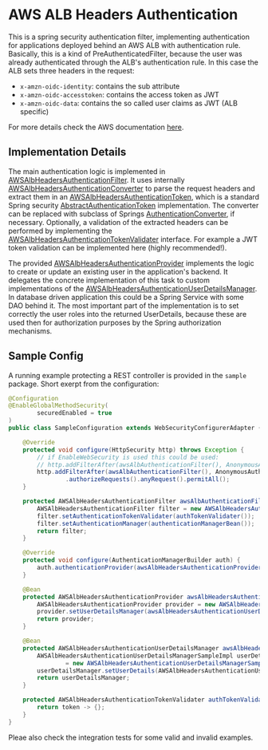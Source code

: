 # AWS ALB Headers Authentication

This is a spring security authentication filter, implementing authentication for applications deployed behind an AWS ALB with authentication rule.
Basically, this is a kind of PreAuthenticatedFilter, because the user was already authenticated through the ALB's authentication rule. 
In this case the ALB sets three headers in the request:

- ```x-amzn-oidc-identity```: contains the sub attribute
- ```x-amzn-oidc-accesstoken```: contains the access token as JWT
- ```x-amzn-oidc-data```: contains the so called user claims as JWT (ALB specific)

For more details check the AWS documentation [here](https://docs.aws.amazon.com/elasticloadbalancing/latest/application/listener-authenticate-users.html).

## Implementation Details

The main authentication logic is implemented in [AWSAlbHeadersAuthenticationFilter](src/main/java/com/rbinternational/springsecurity/awsalbheadersauthentication/AWSAlbHeadersAuthenticationFilter.java).
It uses internally [AWSAlbHeadersAuthenticationConverter](src/main/java/com/rbinternational/springsecurity/awsalbheadersauthentication/AWSAlbHeadersAuthenticationConverter.java) to parse the request headers and extract them in an 
[AWSAlbHeadersAuthenticationToken](src/main/java/com/rbinternational/springsecurity/awsalbheadersauthentication/AWSAlbHeadersAuthenticationToken.java), which is a standard Spring security [AbstractAuthenticationToken](https://docs.spring.io/spring-security/site/docs/current/api/org/springframework/security/authentication/AbstractAuthenticationToken.html) implementation.
The converter can be replaced with subclass of Springs [AuthenticationConverter](https://docs.spring.io/spring-security/site/docs/current/api/org/springframework/security/web/authentication/AuthenticationConverter.html), if necessary. Optionally, a validation of the extracted headers can be
performed by implementing the [AWSAlbHeadersAuthenticationTokenValidater](src/main/java/com/rbinternational/springsecurity/awsalbheadersauthentication/AWSAlbHeadersAuthenticationTokenValidater.java ) interface. For example a JWT token validation can be 
implemented here (highly recommended!).

The provided [AWSAlbHeadersAuthenticationProvider](src/main/java/com/rbinternational/springsecurity/awsalbheadersauthentication/AWSAlbHeadersAuthenticationProvider.java) implements the logic to create or update an existing user in the application's backend. 
It delegates the concrete implementation of this task to custom implementations of the [AWSAlbHeadersAuthenticationUserDetailsManager](src/main/java/com/rbinternational/springsecurity/awsalbheadersauthentication/AWSAlbHeadersAuthenticationUserDetailsManager.java).
In database driven application this could be a Spring Service with some DAO behind it. The most important part of the implementation is to set correctly the 
user roles into the returned UserDetails, because these are used then for authorization purposes by the Spring authorization mechanisms.

## Sample Config
A running example protecting a REST controller is provided in the ```sample``` package. Short exerpt from the 
configuration:
```Java
@Configuration
@EnableGlobalMethodSecurity(
        securedEnabled = true
)
public class SampleConfiguration extends WebSecurityConfigurerAdapter {

    @Override
    protected void configure(HttpSecurity http) throws Exception {
        // if EnableWebSecurity is used this could be used:
        // http.addFilterAfter(awsAlbAuthenticationFilter(), AnonymousAuthenticationFilter.class).authorizeRequests().anyRequest().hasRole("AUTH_USER");
        http.addFilterAfter(awsAlbAuthenticationFilter(), AnonymousAuthenticationFilter.class)
                .authorizeRequests().anyRequest().permitAll();
    }

    protected AWSAlbHeadersAuthenticationFilter awsAlbAuthenticationFilter() throws Exception {
        AWSAlbHeadersAuthenticationFilter filter = new AWSAlbHeadersAuthenticationFilter("/");
        filter.setAuthenticationTokenValidater(authTokenValidater());
        filter.setAuthenticationManager(authenticationManagerBean());
        return filter;
    }

    @Override
    protected void configure(AuthenticationManagerBuilder auth) {
        auth.authenticationProvider(awsAlbHeadersAuthenticationProvider());
    }

    @Bean
    protected AWSAlbHeadersAuthenticationProvider awsAlbHeadersAuthenticationProvider() {
        AWSAlbHeadersAuthenticationProvider provider = new AWSAlbHeadersAuthenticationProvider();
        provider.setUserDetailsManager(awsAlbHeadersAuthenticationUserDetailsManager());
        return provider;
    }

    @Bean
    protected AWSAlbHeadersAuthenticationUserDetailsManager awsAlbHeadersAuthenticationUserDetailsManager() {
        AWSAlbHeadersAuthenticationUserDetailsManagerSampleImpl userDetailsManager
                = new AWSAlbHeadersAuthenticationUserDetailsManagerSampleImpl();
        userDetailsManager.setUserDetails(AWSAlbHeadersAuthenticationUserDetailsManagerSampleImpl.userDetailsOK);
        return userDetailsManager;
    }

    protected AWSAlbHeadersAuthenticationTokenValidater authTokenValidater() {
        return token -> {};
    }
}
```

Pleae also check the integration tests for some valid and invalid examples.
